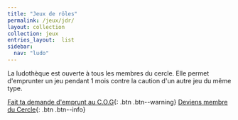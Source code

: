 ```yaml
---
title: "Jeux de rôles"
permalink: /jeux/jdr/
layout: collection
collection: jeux
entries_layout:  list
sidebar:
  nav: "ludo"
---
```


La ludothèque est ouverte à tous les membres du cercle. Elle permet d'emprunter un jeu pendant 1 mois contre la caution d'un autre jeu du même type.

<span>

[Fait ta demande d'emprunt au C.O.G](mailto:lecercledelorbitegalactique@gmail.com){: .btn .btn--warning}
[Deviens membre du Cercle](https://www.helloasso.com/associations/le-cercle-de-l-orbite-galactique/adhesions/adhesion-membre-1-an){: .btn .btn--info}
